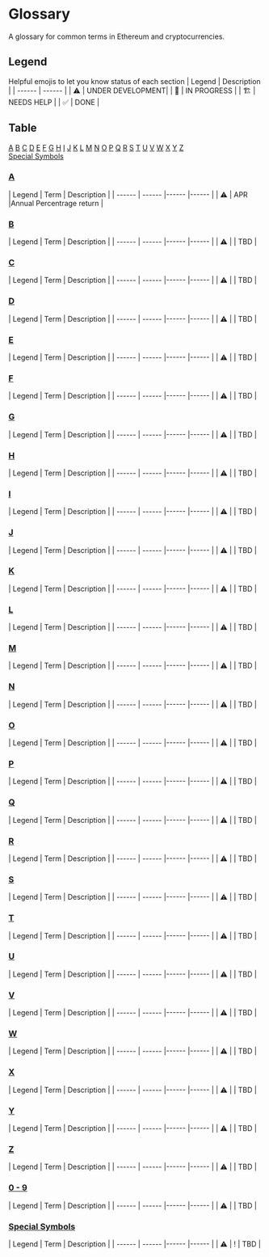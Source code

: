 # Glossary

A glossary for common terms in Ethereum and cryptocurrencies.

## Legend

Helpful emojis to let you know status of each section
| Legend | Description |
| ------ | ------ |
| ⚠️                     | UNDER DEVELOPMENT|
| 👷                    | IN PROGRESS      |
| 🏗️                    | NEEDS HELP       |
| ✅                    | DONE             |

## Table

[A](###A) [B](###B) [C](###C) [D](###D) [E](###E) [F](###F) [G](###G) [H](###H) [I](###I) [J](###J) [K](###K) [L](###L) [M](###M) [N](###N) [O](###O) [P](###P) [Q](###Q) [R](###R) [S](###S) [T](###T) [U](###U) [V](###V) [W](###W) [X](###X) [Y](###X) [Z](###Z) \
[Special Symbols](##special-symbols)

### [A](##Table)

| Legend | Term | Description |
| ------ | ------ |------ |------ |
| ⚠️ | APR |Annual Percentrage return |

### [B](##Table)

| Legend | Term | Description |
| ------ | ------ |------ |------ |
| ⚠️ |  | TBD |

### [C](##Table)

| Legend | Term | Description |
| ------ | ------ |------ |------ |
| ⚠️ |  | TBD |

### [D](##Table)

| Legend | Term | Description |
| ------ | ------ |------ |------ |
| ⚠️ |  | TBD |

### [E](##Table)

| Legend | Term | Description |
| ------ | ------ |------ |------ |
| ⚠️ |  | TBD |

### [F](##Table)

| Legend | Term | Description |
| ------ | ------ |------ |------ |
| ⚠️ |  | TBD |

### [G](##Table)

| Legend | Term | Description |
| ------ | ------ |------ |------ |
| ⚠️ |  | TBD |

### [H](##Table)

| Legend | Term | Description |
| ------ | ------ |------ |------ |
| ⚠️ |  | TBD |

### [I](##Table)

| Legend | Term | Description |
| ------ | ------ |------ |------ |
| ⚠️ |  | TBD |

### [J](##Table)

| Legend | Term | Description |
| ------ | ------ |------ |------ |
| ⚠️ |  | TBD |

### [K](##Table)

| Legend | Term | Description |
| ------ | ------ |------ |------ |
| ⚠️ |  | TBD |

### [L](##Table)

| Legend | Term | Description |
| ------ | ------ |------ |------ |
| ⚠️ |  | TBD |

### [M](##Table)

| Legend | Term | Description |
| ------ | ------ |------ |------ |
| ⚠️ |  | TBD |

### [N](##Table)

| Legend | Term | Description |
| ------ | ------ |------ |------ |
| ⚠️ |  | TBD |

### [O](##Table)

| Legend | Term | Description |
| ------ | ------ |------ |------ |
| ⚠️ |  | TBD |

### [P](##Table)

| Legend | Term | Description |
| ------ | ------ |------ |------ |
| ⚠️ |  | TBD |

### [Q](##Table)

| Legend | Term | Description |
| ------ | ------ |------ |------ |
| ⚠️ |  | TBD |

### [R](##Table)

| Legend | Term | Description |
| ------ | ------ |------ |------ |
| ⚠️ |  | TBD |

### [S](##Table)

| Legend | Term | Description |
| ------ | ------ |------ |------ |
| ⚠️ |  | TBD |

### [T](##Table)

| Legend | Term | Description |
| ------ | ------ |------ |------ |
| ⚠️ |  | TBD |

### [U](##Table)

| Legend | Term | Description |
| ------ | ------ |------ |------ |
| ⚠️ |  | TBD |

### [V](##Table)

| Legend | Term | Description |
| ------ | ------ |------ |------ |
| ⚠️ |  | TBD |

### [W](##Table)

| Legend | Term | Description |
| ------ | ------ |------ |------ |
| ⚠️ |  | TBD |

### [X](##Table)

| Legend | Term | Description |
| ------ | ------ |------ |------ |
| ⚠️ |  | TBD |

### [Y](##Table)

| Legend | Term | Description |
| ------ | ------ |------ |------ |
| ⚠️ |  | TBD |

### [Z](##Table)

| Legend | Term | Description |
| ------ | ------ |------ |------ |
| ⚠️ |  | TBD |

### [0 - 9](##Table)

| Legend | Term | Description |
| ------ | ------ |------ |------ |
| ⚠️ |  | TBD |

### [Special Symbols](##Table)

| Legend | Term | Description |
| ------ | ------ |------ |------ |
| ⚠️ | !  | TBD |